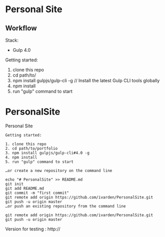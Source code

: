 # Personal Site

## Workflow
Stack:
 - Gulp 4.0
 
Getting started:

1. clone this repo
2. cd path/to/
3. npm install gulpjs/gulp-cli -g  // Install the latest Gulp CLI tools globally
4. npm install
6. run "gulp" command to start

# PersonalSite
Personal Site
```
Getting started:

1. clone this repo
2. cd path/to/portfolio
3. npm install gulpjs/gulp-cli#4.0 -g
4. npm install
5. run "gulp" command to start

…or create a new repository on the command line

echo "# PersonalSite" >> README.md
git init
git add README.md
git commit -m "first commit"
git remote add origin https://github.com/ivarden/PersonalSite.git
git push -u origin master
…or push an existing repository from the command line

git remote add origin https://github.com/ivarden/PersonalSite.git
git push -u origin master
```

Version for testing : http://
